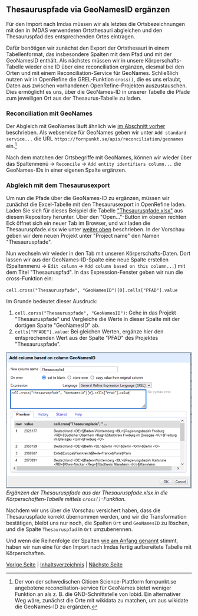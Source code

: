 ## Thesauruspfade via GeoNamesID ergänzen

Für den Import nach Imdas müssen wir als letztes die Ortsbezeichnungen mit den in IMDAS verwendeten Ortsthesauri abgleichen und den Thesauruspfad des entsprechenden Ortes eintragen.

Dafür benötigen wir zunächst den Export der Ortsthesauri in einem Tabellenformat, das insbesondere Spalten mit dem Pfad und mit der GeoNamesID enthält.
Als nächstes müssen wir in unsere Körperschafts-Tabelle wieder eine ID über eine reconciliation ergänzen, diesmal bei den Orten und mit einem Reconciliation-Service für GeoNames.
Schließlich nutzen wir in OpenRefine die GREL-Funktion `cross()`, die es uns erlaubt, Daten aus zwischen vorhandenen OpenRefine-Projekten auszustauschen.
Dies ermöglicht es uns, über die GeoNames-ID in unserer Tabelle die Pfade zum jeweiligen Ort aus der Thesaurus-Tabelle zu laden.

### Reconciliation mit GeoNames

Der Abgleich mit GeoNames läuft ähnlich wie [im Abschnitt vorher](#normdatenabgleich) beschrieben.
Als webservice für GeoNames geben wir unter `Add standard service...` die URL `https://fornpunkt.se/apis/reconciliation/geonames` ein.[^3]

Nach dem matchen der Ortsbegriffe mit GeoNames, können wir wieder über das Spaltenmenü -> `Reconcile` -> `Add entity identifiers column...` die GeoNames-IDs in einer eigenen Spalte ergänzen.

[^3]: Der von der schwedischen Citicen Science-Plattform fornpunkt.se angebotene reconciliation-service für GeoNames bietet weniger Funktion an als z. B. die GND-Schnittstelle von lobid. Ein alternativer Weg wäre, zunächst die Orte mit wikidata zu matchen, um aus wikidate die GeoNames-ID zu ergänzen. 

### Abgleich mit dem Thesaurusexport

Um nun die Pfade über die GeoNames-ID zu ergänzen, müssen wir zunächst die Excel-Tabelle mit den Thesaurusexport in OpenRefine laden.
Laden Sie sich für dieses Beispiel die Tabelle ["Thesauruspfade.xlsx"](../data/Thesauruspfade.xlsx) aus diesem Repository herunter.
Über den "Open..."-Button im oberen rechten Eck öffnet sich ein neuer Tab im Browser, und wir laden die Thesauruspfade.xlsx wie unter [weiter oben](#openrefine-installieren-und-daten-einlesen) beschrieben.
In der Vorschau geben wir dem neuen Projekt unter "Project name" den Namen  "Thesauruspfade".

Nun wechseln wir wieder in den Tab mit unseren Körperschafts-Daten.
Dort lassen wir aus der GeoNames-ID-Spalte eine neue Spalte erstellen (Spaltenmenü -> `Edit column` -> `Add column based on this column...`) mit dem Titel "Thesauruspfad".
In das Expression-Fenster geben wir nun die cross-Funktion ein:

`cell.cross("Thesauruspfade", "GeoNamesID")[0].cells["PFAD"].value`

Im Grunde bedeutet dieser Ausdruck:
1. `cell.corss("Thesauruspfade", "GeoNamesID")`: Gehe in das Projekt "Thesauruspfade" und Vergleiche die Werte in dieser Spalte mit der dortigen Spalte "GeoNamesID" ab.
2. `cells["PFADE"].value`: Bei gleichen Werten, ergänze hier den entsprechenden Wert aus der Spalte "PFAD" des Projektes "Thesauruspfade".

![Spalte ergänzen durch corss-Funktion](../images/cross.png)
*Ergänzen der Thesauruspfade aus der Thesauruspfade.xlsx in die Körperschaften-Tabelle mittels `cross()`-Funktion.*

Nachdem wir uns über die Vorschau versichert haben, dass die Thesauruspfade korrekt übernommen werden, und wir die Transformation bestätigen, bleibt uns nur noch, die Spalten `Ort` und `GeoNamesID` zu löschen, und die Spalte `Thesauruspfad` in `Ort` umzubenennen.

Und wenn die Reihenfolge der Spalten [wie am Anfang genannt](#der-imdas-import) stimmt, haben wir nun eine für den Import nach Imdas fertig aufbereitete Tabelle mit Körperschaften.

[Vorige Seite](./2_5_Normdatenabgleich.md) | [Inhaltsverzeichnis](../README.md) | [Nächste Seite](./3_Fazit.md)